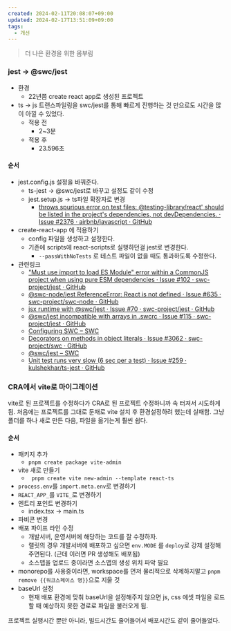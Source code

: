 ```yaml
---
created: 2024-02-11T20:08:07+09:00
updated: 2024-02-17T13:51:09+09:00
tags:
  - 개선
---
```

> 더 나은 환경을 위한 몸부림


### jest -> @swc/jest
- 환경
	- 22년쯤 create react app로 생성된 프로젝트
- ts -> js 트랜스파일링을 swc/jest를 통해 빠르게 진행하는 것 만으로도 시간을 많이 아낄 수 있었다.
	- 적용 전
		- 2~3분
	- 적용 후
		- 23.596초
#### 순서
- jest.config.js 설정을 바꿔준다.
	- ts-jest -> @swc/jest로 바꾸고 설정도 같이 수정
	- jest.setup.js -> ts파일 확장자로 변경
		- [throws spurious error on test files: @testing-library/react' should be listed in the project's dependencies, not devDependencies. · Issue #2376 · airbnb/javascript · GitHub](https://github.com/airbnb/javascript/issues/2376)
- create-react-app 에 적용하기
	- config 파일을 생성하고 설정한다.
	- 기존에 scripts에  react-scripts로 실행하던걸 jest로 변경한다.
		- `--passWithNoTests` 로 테스트 파일이 없을 때도 통과하도록 수정한다.
- 관련링크
	- ["Must use import to load ES Module" error within a CommonJS project when using pure ESM dependencies · Issue #102 · swc-project/jest · GitHub](https://github.com/swc-project/jest/issues/102)
	- [@swc-node/jest ReferenceError: React is not defined · Issue #635 · swc-project/swc-node · GitHub](https://github.com/swc-project/swc-node/issues/635)
	- [jsx runtime with @swc/jest · Issue #70 · swc-project/jest · GitHub](https://github.com/swc-project/jest/issues/70)
	- [@swc/jest incompatible with arrays in .swcrc · Issue #115 · swc-project/jest · GitHub](https://github.com/swc-project/jest/issues/115)
	- [Configuring SWC – SWC](https://swc.rs/docs/configuration/swcrc)
	- [Decorators on methods in object literals · Issue #3062 · swc-project/swc · GitHub](https://github.com/swc-project/swc/issues/3062)
	- [@swc/jest – SWC](https://swc.rs/docs/usage/jest)
	- [Unit test runs very slow (6 sec per a test) · Issue #259 · kulshekhar/ts-jest · GitHub](https://github.com/kulshekhar/ts-jest/issues/259)

### CRA에서 vite로 마이그레이션
vite로 된 프로젝트를 수정하다가 CRA로 된 프로젝트 수정하니까 속 터져서 시도하게됨. 처음에는 프로젝트를 그대로 둔채로 vite 설치 후 환경설정하려 했는데 실패함. 그냥 폴더를 하나 새로 만든 다음, 파일을 옮기는게 훨씬 쉽다.

#### 순서
- 패키지 추가
	- `pnpm create package vite-admin`
- vite 새로 만들기
	- ` pnpm create vite new-admin --template react-ts`
- `process.env`를 `import.meta.env`로 변경하기
- `REACT_APP_`를 `VITE_`로 변경하기
- 엔트리 포인트 변경하기
	- index.tsx -> main.ts
- 파비콘 변경
- 배포 파이프 라인 수정
	- 개발서버, 운영서버에 해당하는 코드를 잘 수정하자.
	- 랠릿의 경우 개발서버에 배포하고 싶으면 `env.MODE` 를 `deploy`로 강제 설정해주면된다. (근데 이러면 PR 생성해도 배포됨)
	- 소스맵을 업로드 중이라면 소스맵의 생성 위치 파악 필요
- monorepo를 사용중이라면, workspace를 먼저 물리적으로 삭제하지말고 `pnpm remove {{워크스페이스 명}}`으로 지울 것
- baseUrl 설정
	- 현재 배포 환경에 맞춰 baseUrl을 설정해주지 않으면 js, css 에셋 파일을 로드할 때 예상하지 못한 경로로 파일을 불러오게 됨.

프로젝트 실행시간 뿐만 아니라, 빌드시간도 줄어들어서 배포시간도 같이 줄어들었다.